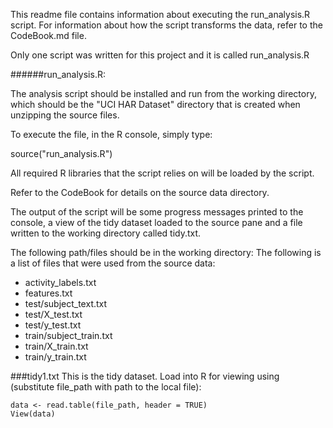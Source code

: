 This readme file contains information about executing the run_analysis.R script.  For information about how the script transforms the data, refer to the CodeBook.md file.

Only one script was written for this project and it is called run_analysis.R

######run_analysis.R:

The analysis script should be installed and run from the working directory, which should be the "UCI HAR Dataset" directory that is created when unzipping the source files.

To execute the file, in the R console, simply type:

  <p>source("run_analysis.R")</p>

All required R libraries that the script relies on will be loaded by the script.

Refer to the CodeBook for details on the source data directory.

The output of the script will be some progress messages printed to the console, a view of the tidy dataset loaded to the source pane and a file written to the working directory called tidy.txt.

The following path/files should be in the working directory:
The following is a list of files that were used from the source data:

* activity_labels.txt
* features.txt
* test/subject_text.txt
* test/X_test.txt
* test/y_test.txt
* train/subject_train.txt
* train/X_train.txt
* train/y_train.txt

###tidy1.txt
This is the tidy dataset.  Load into R for viewing using (substitute file_path with path to the local file):
    
    data <- read.table(file_path, header = TRUE) 
    View(data)
